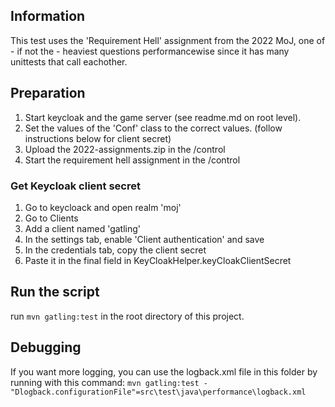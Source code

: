 ## Information
This test uses the 'Requirement Hell' assignment from the 2022 MoJ, one of - if not the - heaviest questions 
performancewise since it has many unittests that call eachother.


## Preparation
1. Start keycloak and the game server (see readme.md on root level).
2. Set the values of the 'Conf' class to the correct values. (follow instructions below for client secret)
3. Upload the 2022-assignments.zip in the /control
4. Start the requirement hell assignment in the /control

### Get Keycloak client secret
1. Go to keycloack and open realm 'moj'
2. Go to Clients
3. Add a client named 'gatling'
4. In the settings tab, enable 'Client authentication' and save
5. In the credentials tab, copy the client secret
6. Paste it in the final field in KeyCloakHelper.keyCloakClientSecret


## Run the script
run ```mvn gatling:test``` in the root directory of this project.

## Debugging
If you want more logging, you can use the logback.xml file in this folder by running with this command:
```mvn gatling:test -"Dlogback.configurationFile"=src\test\java\performance\logback.xml```